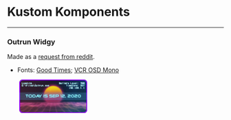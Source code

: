 # Kustom Komponents

----

### Outrun Widgy

Made as a [request from reddit](https://www.reddit.com/r/outrun/comments/iq8iam/made_an_outrun_vibe_widget_with_widgy_for_ios_14/g4r1d8c/).

* Fonts: [Good Times](https://www.dafont.com/good-times.font); [VCR OSD Mono](https://www.dafont.com/vcr-osd-mono.font)
  
  

  ​	<img src="./previews/Outrun_Widgy.png" width="33%;" />
  

